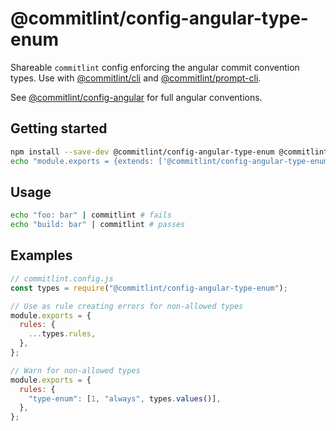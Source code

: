 # @commitlint/config-angular-type-enum

Shareable `commitlint` config enforcing the angular commit convention types.
Use with [@commitlint/cli](../cli) and [@commitlint/prompt-cli](../prompt-cli).

See [@commitlint/config-angular](../config-angular) for full angular conventions.

## Getting started

```sh
npm install --save-dev @commitlint/config-angular-type-enum @commitlint/cli
echo "module.exports = {extends: ['@commitlint/config-angular-type-enum']};" > commitlint.config.js
```

## Usage

```sh
echo "foo: bar" | commitlint # fails
echo "build: bar" | commitlint # passes
```

## Examples

```js
// commitlint.config.js
const types = require("@commitlint/config-angular-type-enum");

// Use as rule creating errors for non-allowed types
module.exports = {
  rules: {
    ...types.rules,
  },
};

// Warn for non-allowed types
module.exports = {
  rules: {
    "type-enum": [1, "always", types.values()],
  },
};
```
